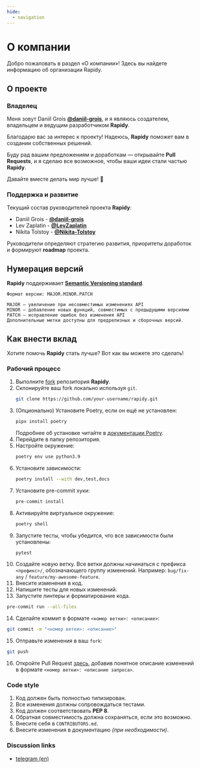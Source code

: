 ```yaml
---
hide:
  - navigation
---
```


# О компании
Добро пожаловать в раздел «О компании»! Здесь вы найдете информацию об организации Rapidy.

## О проекте
### Владелец
Меня зовут Daniil Grois **<a href="https://github.com/daniil-grois" target="_blank">@daniil-grois</a>**,
и я являюсь создателем, владельцем и ведущим разработчиком **Rapidy**.

Благодарю вас за интерес к проекту! Надеюсь, **Rapidy** поможет вам в создании собственных решений.

Буду рад вашим предложениям и доработкам — открывайте **Pull Requests**, и я сделаю все возможное, чтобы ваши идеи стали
частью **Rapidy**.

Давайте вместе делать мир лучше! 🚀

### Поддержка и развитие
Текущий состав руководителей проекта **Rapidy**:

- Daniil Grois - **<a href="https://github.com/daniil-grois" target="_blank">@daniil-grois</a>**
- Lev Zaplatin - **<a href="https://github.com/LevZaplatin" target="_blank">@LevZaplatin</a>**
- Nikita Tolstoy - **<a href="https://github.com/Nikita-Tolstoy" target="_blank">@Nikita-Tolstoy</a>**

Руководители определяют стратегию развития, приоритеты доработок и формируют **roadmap** проекта.

## Нумерация версий
**Rapidy** поддерживает **<a href="https://semver.org/" target="_blank">Semantic Versioning standard</a>**.

```
Формат версии: MAJOR.MINOR.PATCH

MAJOR – увеличение при несовместимых изменениях API
MINOR – добавление новых функций, совместимых с предыдущими версиями
PATCH – исправление ошибок без изменения API
Дополнительные метки доступны для предрелизных и сборочных версий.
```

## Как внести вклад
Хотите помочь **Rapidy** стать лучше? Вот как вы можете это сделать!

### Рабочий процесс
1. Выполните <a href="https://github.com/rapidy-org/rapidy/fork" target="_blank">fork</a> репозитория **Rapidy**.
2. Склонируйте ваш fork локально используя `git`.
   ```sh
   git clone https://github.com/your-username/rapidy.git
   ```
3. (Опционально) Установите Poetry, если он ещё не установлен:
    ```sh
    pipx install poetry
    ```
    Подробнее об установке читайте в [документации Poetry](https://python-poetry.org/docs/#installation).
4. Перейдите в папку репозитория.
5. Настройте окружение:
    ```sh
    poetry env use python3.9
    ```
6. Установите зависимости:
    ```sh
    poetry install --with dev,test,docs
    ```
7. Установите pre-commit хуки:
    ```sh
    pre-commit install
    ```
8. Активируйте виртуальное окружение:
   ```sh
   poetry shell
   ```
9. Запустите тесты, чтобы убедится, что все зависимости были установлены:
   ```sh
   pytest
   ```
10. Создайте новую ветку. Все ветки должны начинаться с префикса `<префикс>/`, обозначающего группу изменений.
Например: `bug/fix-any` / `feature/my-awesome-feature`.
11. Внесите изменения в код.
12. Напишите тесты для новых изменений.
13. Запустите линтеры и форматирование кода.
   ```sh
   pre-commit run --all-files
   ```
14. Сделайте коммит в формате `<номер ветки>: <описание>`:
   ```sh
   git commit -m "<номер ветки>: <описание>"
   ```
15. Отправьте изменения в ваш `fork`:
   ```sh
   git push
   ```
16. Откройте Pull Request <a href="https://github.com/rAPIdy-org/rAPIdy/issues/new" target="_blank">здесь</a>,
добавив понятное описание изменений в формате `<номер ветки>: <описание запроса>`.

### Code style
1. Код должен быть полностью типизирован.
2. Все изменения должны сопровождаться тестами.
3. Код должен соответствовать **PEP 8**.
4. Обратная совместимость должна сохраняться, если это возможно.
5. Внесите себя в `CONTRIBUTORS.md`.
6. Внесите изменения в документацию _(при необходимости)_.

### Discussion links
- <a href="https://t.me/+PsAvQnlVIcJlOGU6" target="_blank">telegram (en)</a>
